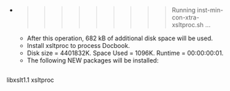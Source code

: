 * >>>>>>>>> Running inst-min-con-xtra-xsltproc.sh ...
  * After this operation, 682 kB of additional disk space will be used.
  * Install xsltproc to process Docbook.
  * Disk size = 4401832K. Space Used = 1096K. Runtime = 00:00:00:01.
  * The following NEW packages will be installed:
  ```bash
libxslt1.1 xsltproc
  ```
